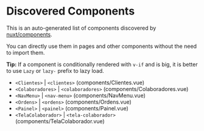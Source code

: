 # Discovered Components

This is an auto-generated list of components discovered by [nuxt/components](https://github.com/nuxt/components).

You can directly use them in pages and other components without the need to import them.

**Tip:** If a component is conditionally rendered with `v-if` and is big, it is better to use `Lazy` or `lazy-` prefix to lazy load.

- `<Clientes>` | `<clientes>` (components/Clientes.vue)
- `<Colaboradores>` | `<colaboradores>` (components/Colaboradores.vue)
- `<NavMenu>` | `<nav-menu>` (components/NavMenu.vue)
- `<Ordens>` | `<ordens>` (components/Ordens.vue)
- `<Painel>` | `<painel>` (components/Painel.vue)
- `<TelaColaborador>` | `<tela-colaborador>` (components/TelaColaborador.vue)
